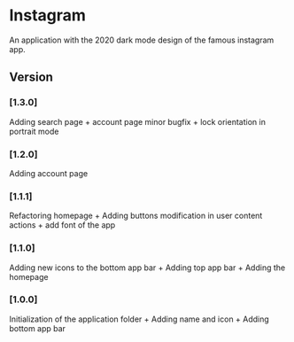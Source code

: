 # Instagram
An application with the 2020 dark mode design of the famous instagram app.

## Version

### [1.3.0] 
Adding search page + account page minor bugfix + lock orientation in portrait mode

### [1.2.0] 
Adding account page

### [1.1.1] 
Refactoring homepage + Adding buttons modification in user content actions + add font of the app

### [1.1.0] 
Adding new icons to the bottom app bar + Adding top app bar + Adding the homepage

### [1.0.0] 
Initialization of the application folder + Adding name and icon + Adding bottom app bar
